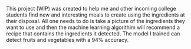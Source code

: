 This project (WIP) was created to help me and other incoming college students find new and interesting meals to create using the ingredients at their disposal. All one needs to do is take a picture of the ingredients they want to use and then the machine learning algorithim will recommend a recipe that contains the ingredients it detected. The model I trained can detect fruits and vegetables with a 94% accuracy.
